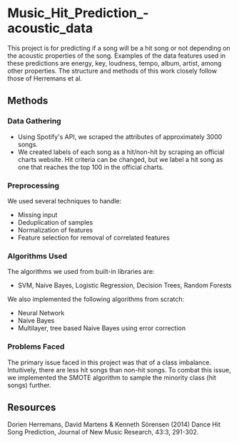 # Music_Hit_Prediction_-acoustic_data
This project is for predicting if a song will be a hit song or not depending on the acoustic properties of the song.
Examples of the data features used in these predictions are energy, key, loudness, tempo, album, artist, among other properties.
The structure and methods of this work closely follow those of Herremans et al.

## Methods ##

### Data Gathering ###
* Using Spotify's API, we scraped the attributes of approximately 3000 songs. 
* We created labels of each song as a hit/non-hit by scraping an official charts website. Hit criteria can be changed, but we label a hit
song as one that reaches the top 100 in the official charts.

### Preprocessing ###
We used several techniques to handle:
* Missing input
* Deduplication of samples
* Normalization of features
* Feature selection for removal of correlated features

### Algorithms Used ###
The algorithms we used from built-in libraries are:
* SVM, Naive Bayes, Logistic Regression, Decision Trees, Random Forests

We also implemented the following algorithms from scratch:
* Neural Network
* Naive Bayes
* Multilayer, tree based Naive Bayes using error correction

### Problems Faced ###
The primary issue faced in this project was that of a class imbalance. Intuitively, there are less hit songs than non-hit songs. To combat
this issue, we implemented the SMOTE algorithm to sample the minority class (hit songs) further. 

## Resources ##
Dorien Herremans, David Martens & Kenneth Sörensen (2014) Dance Hit Song Prediction, Journal of New Music Research, 43:3, 291-302.

